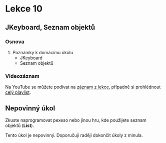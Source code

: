 Lekce 10
========

JKeyboard, Seznam objektů
-------------------------

### Osnova

1. Poznámky k domácímu úkolu
    * JKeyboard
    * Seznam objektů

### Videozáznam

Na YouTube se můžete podívat na [záznam z lekce](https://www.youtube.com/watch?v=0OHTx6GPtzs),
případně si prohlédnout [celý playlist](https://www.youtube.com/playlist?list=PLUVJxzuCt9AROpKl3Hu-DvdgQV-xHaoQY).

Nepovinný úkol
--------------

Zkuste naprogramovat pexeso nebo jinou hru, kde použijete seznam objektů (**List<JLabel>**).

Tento úkol je nepovinný. Doporučuji raději dokončit úkoly z minula.
